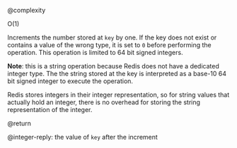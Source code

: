@complexity

O(1)


Increments the number stored at `key` by one.
If the key does not exist or contains a value of the wrong type, it is set to
`0` before performing the operation. This operation is limited to 64 bit signed
integers.

**Note**: this is a string operation because Redis does not have a dedicated
integer type. The the string stored at the key is interpreted as a base-10 64
bit signed integer to execute the operation.

Redis stores integers in their integer representation, so for string values
that actually hold an integer, there is no overhead for storing the
string representation of the integer.

@return

@integer-reply: the value of `key` after the increment

